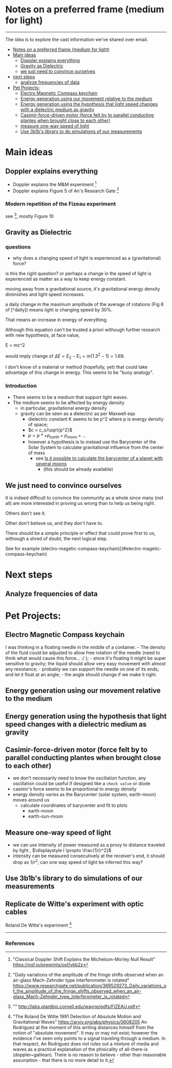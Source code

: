 # Notes on a preferred frame (medium for light)
------------------------------------

The idea is to explore the vast information we've shared over email.

- [Notes on a preferred frame (medium for light)](#notes-on-a-preferred-frame-medium-for-light)
- [Main ideas](#main-ideas)
  - [Doppler explains everything](#doppler-explains-everything)
  - [Gravity as Dielectric](#gravity-as-dielectric)
  - [we just need to convince ourselves](#we-just-need-to-convince-ourselves)
- [next steps](#next-steps)
  - [analyze frequencies of data](#analyze-frequencies-of-data)
- [Pet Projects:](#pet-projects)
  - [Electro Magnetic Compass keychain](#electro-magnetic-compass-keychain)
  - [Energy generation using our movement relative to the medium](#energy-generation-using-our-movement-relative-to-the-medium)
  - [Energy generation using the hypothesis that light speed changes with a dielectric medium as gravity](#energy-generation-using-the-hypothesis-that-light-speed-changes-with-a-dielectric-medium-as-gravity)
  - [Casimir-force-driven motor (force felt by to parallel conducting plantes when brought close to each other)](#casimir-force-driven-motor-force-felt-by-to-parallel-conducting-plantes-when-brought-close-to-each-other)
  - [measure one-way speed of light](#measure-one-way-speed-of-light)
  - [Use 3b1b's library to do simulations of our measurements](#use-3b1bs-library-to-do-simulations-of-our-measurements)



# Main ideas
## Doppler explains everything
* Doppler explains the M&M experiment [^mm_doppler_osf]
* Doppler explains Figure 5 of An's Research Gate [^daily_variations_rg]

### Modern repetition of the Fizeau experiment
see [^modern_fizeau_experiment], mostly Figure 10

## Gravity as Dielectric

### questions
* why does a changing speed of light is experienced as a (gravitational) force?


is this the right question? or perhaps a change in the speed of light is experienced as matter as a way to keep energy constant.

moving away from a gravitational source, it's gravitational energy density diminishes and light speed increases.

a daily change in the maximum amplitude of the average of rotations (Fig 6 of [^daily]) means light is changing speed by 30%.

That means an increase in energy of everything.

Although this equation can't be trusted a priori withough further research with new hypothesis, at face value,

E = mc^2

would imply change of $\Delta E=E_2-E_1=m(1.3^2-1)=1.69$.



I don't know of a material or method (hopefully, yet) that could take advantage of this change in energy. This seems to be "buoy analogy".


### Introduction
* There seems to be a medium that support light waves.
* The medium seems to be affected by energy density
  * in particular, gravitational energy density
  * gravity can be seen as a dielectric as per Maxwell eqs
    * dielectric constant K seems to be p^2 where p is energy density of space;
    * $c = c_o/\sqrt{p^2}$
    * $p = p* + p_{earth} + p_{moon} + ...$
    * however a hypothesis is to instead use the Barycenter of the Solar System to calculate gravitational influence from the center of mass
      * see [Is it possible to calculate the barycenter of a planet with several moons](https://qr.ae/ps6SQe)
        * (this should be already available)

## We just need to convince ourselves
It is indeed difficult to convince the community as a whole since many (not all) are more interested in proving us wrong than to help us being right.

Others don't see it.

Other don't believe us, and they don't have to.

There should be a simple principle or effect that could prove first to us, withough a shred of doubt, the next logical step.

See for example (electro-magetic-compass-keychain)[(#electro-magetic-compass-keychain)

# Next steps

## Analyze frequencies of data

# Pet Projects:

## Electro Magnetic Compass keychain
I was thinking in a floating needle in the middle of a container.
    - The density of the fluid could be adjusted to allow free rotation of the needle (need to think what would cause this force... :/ );
    - since it's floating it might be super sensitive to gravity; the liquid should allow very easy movement with almost any resistance;
    - probably we can support the needle on one of its ends, and let it float at an angle;
    - the angle should change if we make it right.

## Energy generation using our movement relative to the medium

## Energy generation using the hypothesis that light speed changes with a dielectric medium as gravity

## Casimir-force-driven motor (force felt by to parallel conducting plantes when brought close to each other)
* we don't necessarily need to know the oscillation function, any oscillation could be useful if designed like a `check valve` or diode
* casimir's force seems to be proportional to energy density
* energy density varies as the Barycenter (solar system, earth-moon) moves around us
  * calculate coordinates of barycenter and fit to plots
    * earth-moon
    * earth-sun-moon

## Measure one-way speed of light
* we can use Intensity of power measured as a proxy to distance traveled by light , $\displaystyle I \propto \frac{1}{r^2}$
* intensity can be measured consecutively at the receiver's end, it should drop as $1/r^2$; can one way speed of light be inferred this way?

## Use 3b1b's library to do simulations of our measurements

## Replicate de Witte's experiment with optic cables
 Roland De Witte's experiment [^de_witte_coaxial_xch]

---
### References

[^mm_doppler_osf]: "Classical Doppler Shift Explains the
Michelson-Morley Null Result" https://osf.io/preprints/osf/vkb2z

[^daily_variations_rg]: "Daily variations of the amplitude of the fringe shifts observed when an air-glass Mach-Zehnder type interferometer is rotated" https://www.researchgate.net/publication/369529273_Daily_variations_of_the_amplitude_of_the_fringe_shifts_observed_when_an_air-glass_Mach-Zehnder_type_interferometer_is_rotated

[^modern_fizeau_experiment]: "" http://labs.plantbio.cornell.edu/wayne/pdfs/FIZEAU.pdf

[^de_witte_coaxial_xch]: "The Roland De Witte 1991 Detection of Absolute Motion and Gravitational Waves" https://arxiv.org/abs/physics/0608205 An Rodriguez at the moment of this writing distances himself from the notion of "absolute movement". It may or may not exist; however the evidence I've seen only points to a signal traveling through a medium. In that respect, An Rodriguez does not rules out a mixture of media and waves as a practical explanation of the phisicality of all-there-is (doppler~galilean). There is no reason to believe - other than reasonable assumption - that there is no more detail to it.
